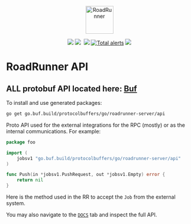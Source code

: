 <p align="center">
 <img src="https://user-images.githubusercontent.com/796136/50286124-6f7f3780-046f-11e9-9f45-e8fedd4f786d.png" height="75px" alt="RoadRunner">
</p>
<p align="center">
 <a href="https://packagist.org/packages/spiral/roadrunner"><img src="https://poser.pugx.org/spiral/roadrunner/version"></a>
	<a href="https://pkg.go.dev/github.com/roadrunner-server/api/v2?tab=doc"><img src="https://godoc.org/github.com/roadrunner-server/api/v2?status.svg"></a>
	<a href="https://github.com/roadrunner-server/api/actions"><img src="https://github.com/roadrunner-server/api/workflows/Linters/badge.svg" alt=""></a>
	<a href="https://goreportcard.com/report/github.com/roadrunner-server/api"><img src="https://goreportcard.com/badge/github.com/roadrunner-server/api"></a>
	<a href="https://lgtm.com/projects/g/roadrunner-server/api/alerts/"><img alt="Total alerts" src="https://img.shields.io/lgtm/alerts/g/roadrunner-server/api.svg?logo=lgtm&logoWidth=18"/></a>
	<a href="https://discord.gg/TFeEmCs"><img src="https://img.shields.io/badge/discord-chat-magenta.svg"></a>
</p>

# RoadRunner API

## ALL protobuf API located here: [Buf](https://buf.build/roadrunner-server/api)  
To install and use generated packages:
```bash
go get go.buf.build/protocolbuffers/go/roadrunner-server/api
```

Proto API used for the external integrations for the RPC (mostly) or as the internal communications. For example:

```go
package foo

import (
	jobsv1 "go.buf.build/protocolbuffers/go/roadrunner-server/api"
)

func Push(in *jobsv1.PushRequest, out *jobsv1.Empty) error {
	return nil
}
```

Here is the method used in the RR to accept the `Job` from the external system.

You may also navigate to the [`DOCS`](https://buf.build/roadrunner-server/api/docs) tab and inspect the full API. 
